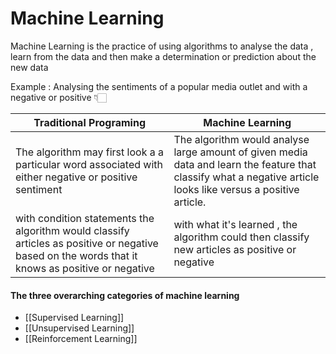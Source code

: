 # Machine Learning 

Machine Learning is the practice of using algorithms to analyse the data , learn from the data and then make a determination or prediction about the new data

Example : Analysing the sentiments of a popular media outlet and with a negative or positive 👇🏻

Traditional Programing | Machine Learning 
----------|------
The algorithm may first look a a particular word associated with either negative or positive sentiment | The algorithm would analyse large amount of given media data and learn the feature that classify what a negative article looks like versus a positive article.
with condition statements the algorithm would classify articles as positive or negative based on the words that it knows as positive or negative | with what it's learned , the algorithm could then classify new articles as positive or negative

#### The three overarching categories of machine learning
- [[Supervised Learning]]
- [[Unsupervised Learning]]
- [[Reinforcement Learning]]




